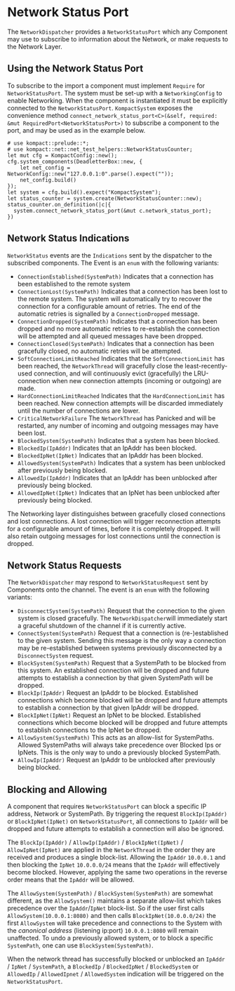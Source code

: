 # Network Status Port

The `NetworkDispatcher` provides a `NetworkStatusPort` which any Component may use to subscribe to information about the 
Network, or make requests to the Network Layer.

## Using the Network Status Port

To subscribe to the import a component must implement `Require` for `NetworkStatusPort`. The system must be set-up with 
a `NetworkingConfig` to enable Networking. When the component is instantiated it must be explicitly connected to the 
`NetworkStatusPort`. `KompactSystem` exposes the convenience method 
`connect_network_status_port<C>(&self, required: &mut RequiredPort<NetworkStatusPort>)` to subscribe a component to the 
port, and may be used as in the example below.
```
# use kompact::prelude::*;
# use kompact::net::net_test_helpers::NetworkStatusCounter;
let mut cfg = KompactConfig::new();
cfg.system_components(DeadletterBox::new, {
    let net_config = NetworkConfig::new("127.0.0.1:0".parse().expect(""));
    net_config.build()
});
let system = cfg.build().expect("KompactSystem");
let status_counter = system.create(NetworkStatusCounter::new);
status_counter.on_definition(|c|{
  system.connect_network_status_port(&mut c.network_status_port);
})
```

## Network Status Indications

`NetworkStatus` events are the `Indications` sent by the dispatcher to the subscribed components. 
The Event is an `enum` with the following variants:

* `ConnectionEstablished(SystemPath)` Indicates that a connection has been established to the remote system
* `ConnectionLost(SystemPath)` Indicates that a connection has been lost to the remote system. The system will 
automatically try to recover the connection for a configurable amount of retries. The end of the automatic retries is 
signalled by a `ConnectionDropped` message.
* `ConnectionDropped(SystemPath)` Indicates that a connection has been dropped and no more automatic retries to 
re-establish the connection will be attempted and all queued messages have been dropped.
* `ConnectionClosed(SystemPath)` Indicates that a connection has been gracefully closed, no automatic retries will be
attempted.
*  `SoftConnectionLimitReached` Indicates that the `SoftConnectionLimit` has been reached, the `NetworkThread` will 
gracefully close the least-recently-used connection, and will continuously evict (gracefully) the LRU-connection when new 
connection attempts (incoming or outgoing) are made.
*  `HardConnectionLimitReached` Indicates that the `HardConnectionLimit` has been reached. New connection attempts will
be discarded immediately until the number of connections are lower.
*  `CriticalNetworkFailure` The `NetworkThread` has Panicked and will be restarted, any number of incoming and outgoing 
messages may have been lost.
* `BlockedSystem(SystemPath)` Indicates that a system has been blocked.
* `BlockedIp(IpAddr)` Indicates that an IpAddr has been blocked.
* `BlockedIpNet(IpNet)` Indicates that an IpAddr has been blocked.
* `AllowedSystem(SystemPath)` Indicates that a system has been unblocked after previously being blocked.
* `AllowedIp(IpAddr)` Indicates that an IpAddr has been unblocked after previously being blocked.
* `AllowedIpNet(IpNet)` Indicates that an IpNet has been unblocked after previously being blocked.

The Networking layer distinguishes between gracefully closed connections and lost connections. 
A lost connection will trigger reconnection attempts for a configurable amount of times, before it is completely dropped. 
It will also retain outgoing messages for lost connections until the connection is dropped. 

## Network Status Requests

The `NetworkDispatcher` may respond to `NetworkStatusRequest` sent by Components onto the channel. 
The event is an `enum` with the following variants:

* `DisconnectSystem(SystemPath)` Request that the connection to the given system is closed gracefully. The 
  `NetworkDispatcher`will immediately start a graceful shutdown of the channel if it is currently active.
* `ConnectSystem(SystemPath)` Request that a connection is (re-)established to the given system. Sending this message is
the only way a connection may be re-established between systems previously disconnected by a `DisconnectSystem` request.
* `BlockSystem(SystemPath)` Request that a SystemPath to be blocked from this system. An established connection
will be dropped and future attempts to establish a connection by that given SystemPath will be dropped.
* `BlockIp(IpAddr)` Request an IpAddr to be blocked. Established connections which become blocked
will be dropped and future attempts to establish a connection by that given IpAddr will be dropped.
* `BlockIpNet(IpNet)` Request an IpNet to be blocked. Established connections which become blocked
will be dropped and future attempts to establish connections to the IpNet be dropped.
* `AllowSystem(SystemPath)` This acts as an allow-list for SystemPaths. Allowed SystemPaths will always take precedence
over Blocked Ips or IpNets. This is the only way to undo a previously blocked SystemPath.
* `AllowIp(IpAddr)` Request an IpAddr to be unblocked after previously being blocked.

## Blocking and Allowing

A component that requires `NetworkStatusPort` can block a specific IP address, Network or SystemPath. 
By triggering the request `BlockIp(IpAddr)` or `BlockIpNet(IpNet)` on `NetworkStatusPort`, all connections to `IpAddr`
will be dropped and future attempts to establish a connection will also be ignored.  

The `BlockIp(IpAddr)` / `AllowIp(IpAddr)` / `BlockIpNet(IpNet)` / `AllowIpNet(IpNet)` are applied in the `NetworkThread`
in the order they are received and produces a single block-list. Allowing the `IpAddr` `10.0.0.1` and then blocking the
`IpNet` `10.0.0.0/24` means that the `IpAddr` will effectively become blocked. However, applying the same two operations
in the reverse order means that the `IpAddr` will be allowed.  

The `AllowSystem(SystemPath)` / `BlockSystem(SystemPath)` are somewhat different, as the `AllowSystem()` maintains a 
separate allow-list which takes precedence over the `IpAddr`/`IpNet` block-list. So if the user first calls 
`AllowSystem(10.0.0.1:8080)` and then calls `BlockIpNet(10.0.0.0/24)` the first `AllowSystem` will take precedence and
connections to the System with the *canonical address* (listening ip:port) `10.0.0.1:8080` will remain unaffected.
To undo a previously allowed system, or to block a specific `SystemPath`, one can use `BlockSystem(SystemPath)`.

When the network thread has successfully blocked or unblocked an `IpAddr` / `IpNet` / `SystemPath`, a `BlockedIp` /
`BlockedIpNet` / `BlockedSystem` or `AllowedIp` / `AllowedIpnet` / `AllowedSystem` indication will be triggered on the 
`NetworkStatusPort`.